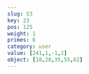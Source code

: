 ```yaml
---
slug: 53
key: 23
pos: 125
weight: 1
primes: 6
category: user
value: [241,1,-1,2]
object: [18,28,35,55,62]
---
```

